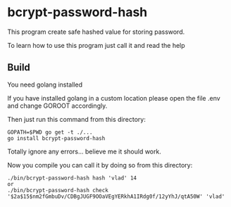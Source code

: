 # bcrypt-password-hash

This program create safe hashed value for storing password. 

To learn how to use this program just call it and read the help

## Build

You need golang installed

If you have installed golang in a custom location 
please open the file .env and change GOROOT accordingly.

Then just run this command from this directory:

```shell
GOPATH=$PWD go get -t ./...
go install bcrypt-password-hash
```

Totally ignore any errors... believe me it should work.

Now you compile you can call it by doing so from this directory:

```shell
./bin/bcrypt-password-hash hash 'vlad' 14
or
./bin/bcrypt-password-hash check '$2a$15$nm2fGmbuDv/CDBgJUGF9OOaVEgYERkhA1IRdg0f/12yYhJ/qtA50W' 'vlad'
```

